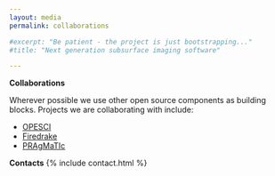 ```yaml
---
layout: media
permalink: collaborations

#excerpt: "Be patient - the project is just bootstrapping..."
#title: "Next generation subsurface imaging software"

---
```


**Collaborations**

Wherever possible we use other open source components as building blocks.
Projects we are collaborating with include:

* [OPESCI](https://github.com/opesci)
* [Firedrake](http://www.firedrakeproject.org)
* [PRAgMaTIc](https://github.com/ggorman/pragmatic)


**Contacts**
{% include contact.html %}